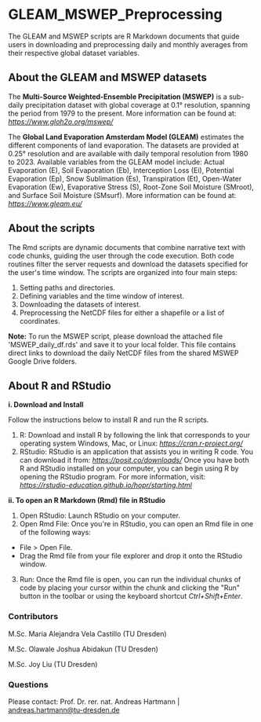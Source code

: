 # GLEAM_MSWEP_Preprocessing
The GLEAM and MSWEP scripts are R Markdown documents that guide users in downloading and preprocessing daily and monthly averages from their respective global dataset variables.

## About the GLEAM and MSWEP datasets

The **Multi-Source Weighted-Ensemble Precipitation (MSWEP)** is a sub-daily precipitation dataset with global coverage at 0.1° resolution, spanning the period from 1979 to the present. More information can be found at: *https://www.gloh2o.org/mswep/*

The **Global Land Evaporation Amsterdam Model (GLEAM)** estimates the different components of land evaporation. The datasets are provided at 0.25° resolution and are available with daily temporal resolution from 1980 to 2023. Available variables from the GLEAM model include: Actual Evaporation (E), Soil Evaporation (Eb), Interception Loss (Ei), Potential Evaporation (Ep), Snow Sublimation (Es), Transpiration (Et), Open-Water Evaporation (Ew), Evaporative Stress (S), Root-Zone Soil Moisture (SMroot), and Surface Soil Moisture (SMsurf). More information can be found at: *https://www.gleam.eu/*

## About the scripts

The Rmd scripts are dynamic documents that combine narrative text with code chunks, guiding the user through the code execution. Both code routines filter the server requests and download the datasets specified for the user's time window. The scripts are organized into four main steps:

1. Setting paths and directories.
2. Defining variables and the time window of interest.
3. Downloading the datasets of interest.
4. Preprocessing the NetCDF files for either a shapefile or a list of coordinates.

**Note:** To run the MSWEP script, please download the attached file 'MSWEP_daily_df.rds' and save it to your local folder. This file contains direct links to download the daily NetCDF files from the shared MSWEP Google Drive folders.

## About R and RStudio

**i. Download and Install**

Follow the instructions below to install R and run the R scripts.
1. R: Download and install R by following the link that corresponds to your operating system Windows, Mac, or Linux: *https://cran.r-project.org/*
2. RStudio: RStudio is an application that assists you in writing R code. You can download it from: *https://posit.co/downloads/*
Once you have both R and RStudio installed on your computer, you can begin using R by opening the RStudio program. For more information, visit: *https://rstudio-education.github.io/hopr/starting.html*

**ii. To open an R Markdown (Rmd) file in RStudio**

1. Open RStudio: Launch RStudio on your computer.
2. Open Rmd File: Once you're in RStudio, you can open an Rmd file in one of the following ways:
- File > Open File.
- Drag the Rmd file from your file explorer and drop it onto the RStudio window.
3. Run: Once the Rmd file is open, you can run the individual chunks of code by placing your cursor within the chunk and clicking the "Run" button in the toolbar or using the keyboard shortcut *Ctrl+Shift+Enter*.

### Contributors

M.Sc. Maria Alejandra Vela Castillo (TU Dresden)

M.Sc. Olawale Joshua Abidakun (TU Dresden)

M.Sc. Joy Liu (TU Dresden)

### Questions

Please contact: Prof. Dr. rer. nat. Andreas Hartmann | andreas.hartmann@tu-dresden.de
